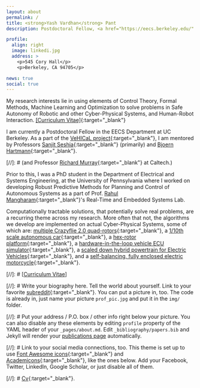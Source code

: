 ```yaml
---
layout: about
permalink: /
title: <strong>Yash Vardhan</strong> Pant
description: Postdoctoral Fellow, <a href="https://eecs.berkeley.edu/" target="_blank"> Electrical Engineering and Computer Sciences, University of California, Berkeley</a>. 

profile:
  align: right
  image: linkedi.jpg
  address: >
    <p>545 Cory Hall</p>
    <p>Berkeley, CA 94705</p>

news: true
social: true
---
```

My research interests lie in using elements of Control Theory, Formal Methods, Machine Learning and Optimization to solve problems in Safe Autonomy of Robotic and other Cyber-Physical Systems, and Human-Robot Interaction.
[[Curriculum Vitae]](files/CV_YashVardhanPant.pdf){:target="\_blank"}

I am currently a Postdoctoral Fellow in the EECS Department at UC Berkeley. As a part of the [VeHICaL project](http://vehical.org){:target="_blank"}, I am mentored by Professors [Sanjit Seshia](http://people.eecs.berkeley.edu/~sseshia/){:target="_blank"} (primarily) and [Bjoern Hartmann](https://people.eecs.berkeley.edu/~bjoern/){:target="_blank"}.

[//]: # (and Professor [Richard Murray](http://www.cds.caltech.edu/~murray/wiki/Main_Page){:target="_blank"} at Caltech.)

Prior to this, I was a PhD student in the Department of Electrical and Systems Engineering, at the University of Pennsylvania where I worked on developing Robust Predictive Methods for Planning and Control of Autonomous Systems as a part of Prof. [Rahul Mangharam](http://www.seas.upenn.edu/~rahulm/){:target="_blank"}'s Real-Time and Embedded Systems Lab.

Computationally tractable solutions, that potentially solve real problems, are a recurring theme across my research. More often that not, the algorithms we develop are implemented on actual Cyber-Physical Systems, some of which are: [multiple Crazyflie 2.0 quad-rotors](http://bit.ly/varvel8){:target="_blank"}, a [1/10th scale autonomous car](http://f1tenth.org){:target="_blank"}, a [hex-rotor platform](https://www.youtube.com/watch?v=hmTRxrq4NJg&feature=youtu.be){:target="_blank"}, a [hardware-in-the-loop vehicle ECU simulator](https://www.youtube.com/watch?v=vchbkNtnr-U&list=PL7rtKJAz_mPdy9rIrQc4qsNyyeqzzLKrp){:target="_blank"}, a [scaled down hybrid powertrain for Electric Vehicles](https://www.youtube.com/watch?v=ZWIuTwJ4Npk){:target="_blank"}, and a [self-balancing, fully enclosed electric motorcycle](https://www.litmotors.com/product){:target="_blank"}. 



[//]: # [<a href="../docs/yashpant_cv.pdf">Curriculum Vitae</a>]


[//]: # Write your biography here. Tell the world about yourself. Link to your favorite [subreddit](http://reddit.com){:target="\_blank"}. You can put a picture in, too. The code is already in, just name your picture `prof_pic.jpg` and put it in the `img/` folder.

[//]: # Put your address / P.O. box / other info right below your picture. You can also disable any these elements by editing `profile` property of the YAML header of your `_pages/about.md`. Edit `_bibliography/papers.bib` and Jekyll will render your [publications page](/al-folio/publications/) automatically.

[//]: # Link to your social media connections, too. This theme is set up to use [Font Awesome icons](http://fortawesome.github.io/Font-Awesome/){:target="\_blank"} and [Academicons](https://jpswalsh.github.io/academicons/){:target="\_blank"}, like the ones below. Add your Facebook, Twitter, LinkedIn, Google Scholar, or just disable all of them.

[//]: # [Cv](files/CV_YashVardhanPant.pdf){:target="\_blank"}.
